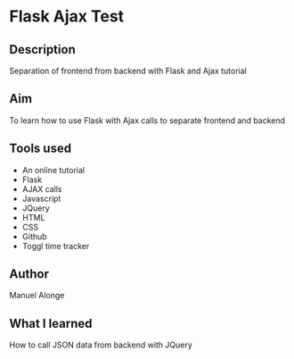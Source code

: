 # Flask Ajax Test

## Description

Separation of frontend from backend with Flask and Ajax tutorial

## Aim

To learn how to use Flask with Ajax calls to separate frontend and backend

## Tools used

* An online tutorial
* Flask
* AJAX calls
* Javascript
* JQuery
* HTML
* CSS
* Github
* Toggl time tracker

## Author

Manuel Alonge

## What I learned

How to call JSON data from backend with JQuery



